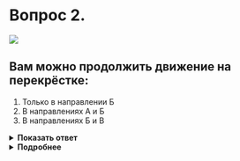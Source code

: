 # Вопрос 2.

![](https://s.drom.ru/i24227/pdd/tickets/2016/1542608544.jpg)

## Вам можно продолжить движение на перекрёстке:

1. Только в направлении Б
2. В направлениях А и Б
3. В направлениях Б и В

<details>
<summary><b>Показать ответ</b></summary>
Правильный ответ: 2
</details>
<details>
<summary><b>Подробнее</b></summary>
Разделительная полоса делит дорогу на проезжие части. Действие знака 4.1.1 «Движение прямо», установленного перед перекрёстком, распространяется только на первое пересечение проезжих частей за знаком. Движение по траектории «В» запрещено. Вы можете двигаться по траектории «А» или «Б».
(«Дорожные знаки», пункт 1.2 ПДД)
</details>